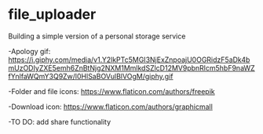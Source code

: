 # file_uploader

Building a simple version of a personal storage service

-Apology gif: https://i.giphy.com/media/v1.Y2lkPTc5MGI3NjExZnpoajU0OGRidzF5aDk4bmUzODIyZXE5emh6ZnBtNjg2NXM1MmlkdSZlcD12MV9pbnRlcm5hbF9naWZfYnlfaWQmY3Q9Zw/l0HlSaBOVulBlVOgM/giphy.gif

-Folder and file icons: https://www.flaticon.com/authors/freepik

-Download icon: https://www.flaticon.com/authors/graphicmall

-TO DO: add share functionality
